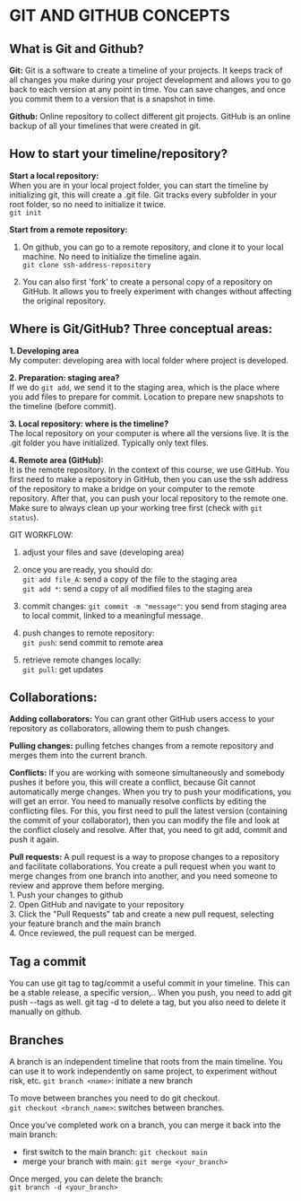 # GIT AND GITHUB CONCEPTS

## What is Git and Github?
**Git:** 
Git is a software to create a timeline of your projects. It keeps track of all changes you make during your project development and allows you to go back to each version at any point in time. You can save changes, and once you commit them to a version that is a snapshot in time.

**Github:**
Online repository to collect different git projects. GitHub is an online backup of all your timelines that were created in git.

## How to start your timeline/repository?
**Start a local repository:**  
When you are in your local project folder, you can start the timeline by initializing git, this will create a .git file. Git tracks every subfolder in your root folder, so no need to initialize it twice.  
`git init`

**Start from a remote repository:**  
1. On github, you can go to a remote repository, and clone it to your local machine. No need to initialize the timeline again.  
`git clone ssh-address-repository`

2. You can also first 'fork' to create a personal copy of a repository on GitHub. It allows you to freely experiment with changes without affecting the original repository.

## Where is Git/GitHub? Three conceptual areas:
**1. Developing area**  
My computer: developing area with local folder where project is developed. 

**2. Preparation: staging area?**  
If we do `git add`, we send it to the staging area, which is the place where you add files to prepare for commit. Location to prepare new snapshots to the timeline (before commit). 

**3. Local repository: where is the timeline?**  
The local repository on your computer is where all the versions live. It is the .git folder you have initialized. Typically only text files. 

**4. Remote area (GitHub):**  
It is the remote repository. In the context of this course, we use GitHub. You first need to make a repository in GitHub, then you can use the ssh address of the repository to make a bridge on your computer to the remote repository. After that, you can push your local repository to the remote one. Make sure to always clean up your working tree first (check with `git status`).

GIT WORKFLOW:
1. adjust your files and save (developing area)
2. once you are ready, you should do:  
`git add file_A`: send a copy of the file to the staging area  
`git add *`: send a copy of all modified files to the staging area  
3. commit changes:
`git commit -m "message"`: you send from staging area to local commit, linked to a meaningful message.  

4. push changes to remote repository:  
`git push`: send commit to remote area  

5. retrieve remote changes locally:  
`git pull`: get updates

## Collaborations:
**Adding collaborators:** You can grant other GitHub users access to your repository as collaborators, allowing them to push changes.

**Pulling changes:** pulling fetches changes from a remote repository and merges them into the current branch.

**Conflicts:** If you are working with someone simultaneously and somebody pushes it before you, this will create a conflict, because Git cannot automatically merge changes. When you try to push your modifications, you will get an error. You need to manually resolve conflicts by editing the conflicting files. For this, you first need to pull the latest version (containing the commit of your collaborator), then you can modify the file and look at the conflict closely and resolve. After that, you need to git add, commit and push it again. 

**Pull requests:** A pull request is a way to propose changes to a repository and facilitate collaborations. You create a pull request when you want to merge changes from one branch into another, and you need someone to review and approve them before merging.  
    1. Push your changes to github  
    2. Open GitHub and navigate to your repository  
    3. Click the "Pull Requests" tab and create a new pull request, selecting your feature branch and the main branch  
    4. Once reviewed, the pull request can be merged.  

## Tag a commit
You can use git tag to tag/commit a useful commit in your timeline. This can be a stable release, a specific version,..
When you push, you need to add git push --tags as well. 
git tag -d <name> to delete a tag, but you also need to delete it manually on github. 

## Branches
A branch is an independent timeline that roots from the main timeline. You can use it to work independently on same project, to experiment without risk, etc.
`git branch <name>`: initiate a new branch

To move between branches you need to do git checkout.  
`git checkout <branch_name>`: switches between branches.

Once you’ve completed work on a branch, you can merge it back into the main branch:  
- first switch to the main branch: `git checkout main`  
- merge your branch with main: `git merge <your_branch>`  

Once merged, you can delete the branch:  
`git branch -d <your_branch>`



